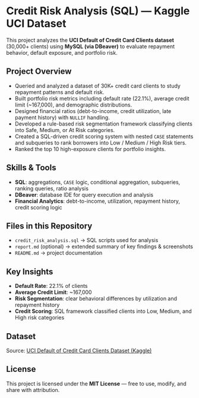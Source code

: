 # Credit Risk Analysis (SQL) — Kaggle UCI Dataset

This project analyzes the **UCI Default of Credit Card Clients dataset** (30,000+ clients) using **MySQL (via DBeaver)** to evaluate repayment behavior, default exposure, and portfolio risk.

## Project Overview
- Queried and analyzed a dataset of 30K+ credit card clients to study repayment patterns and default risk.  
- Built portfolio risk metrics including default rate (22.1%), average credit limit (~167,000), and demographic distributions.  
- Designed financial ratios (debt-to-income, credit utilization, late payment history) with `NULLIF` handling.  
- Developed a rule-based risk segmentation framework classifying clients into Safe, Medium, or At Risk categories.  
- Created a SQL-driven credit scoring system with nested `CASE` statements and subqueries to rank borrowers into Low / Medium / High Risk tiers.  
- Ranked the top 10 high-exposure clients for portfolio insights.  

## Skills & Tools
- **SQL**: aggregations, `CASE` logic, conditional aggregation, subqueries, ranking queries, ratio analysis  
- **DBeaver**: database IDE for query execution and analysis  
- **Financial Analytics**: debt-to-income, utilization, repayment history, credit scoring logic  

## Files in this Repository
- `credit_risk_analysis.sql` → SQL scripts used for analysis  
- `report.md` (optional) → extended summary of key findings & screenshots  
- `README.md` → project documentation  

## Key Insights
- **Default Rate**: 22.1% of clients  
- **Average Credit Limit**: ~167,000  
- **Risk Segmentation**: clear behavioral differences by utilization and repayment history  
- **Credit Scoring**: SQL framework classified clients into Low, Medium, and High risk categories  

## Dataset
Source: [UCI Default of Credit Card Clients Dataset (Kaggle)](https://www.kaggle.com/datasets/uciml/default-of-credit-card-clients-dataset?resource=download)  

## License
This project is licensed under the **MIT License** — free to use, modify, and share with attribution.  
